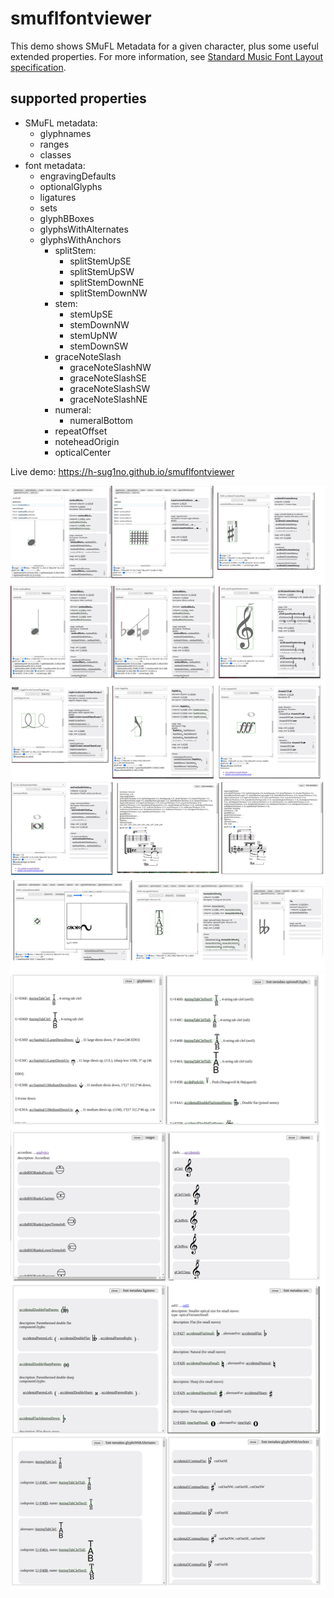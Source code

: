 # smuflfontviewer

This demo shows SMuFL Metadata for a given character, plus some useful extended properties. For more information, see [Standard Music Font Layout specification](https://www.smufl.org/).

## supported properties
- SMuFL metadata:
  - glyphnames
  - ranges
  - classes
- font metadata:
  - engravingDefaults
  - optionalGlyphs
  - ligatures
  - sets
  - glyphBBoxes
  - glyphsWithAlternates
  - glyphsWithAnchors
    - splitStem:
      - splitStemUpSE
      - splitStemUpSW
      - splitStemDownNE
      - splitStemDownNW
    - stem:
      - stemUpSE
      - stemDownNW
      - stemUpNW
      - stemDownSW
    - graceNoteSlash
      - graceNoteSlashNW
      - graceNoteSlashSE
      - graceNoteSlashSW
      - graceNoteSlashNE
    - numeral:
      - numeralBottom
    - repeatOffset
    - noteheadOrigin
    - opticalCenter


Live demo: <https://h-sug1no.github.io/smuflfontviewer>

<img src="docs/images/demo.png">
<img src="docs/images/demo1.png">
